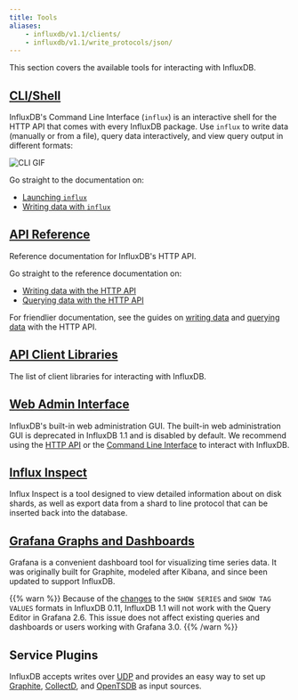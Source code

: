 ```yaml
---
title: Tools
aliases:
    - influxdb/v1.1/clients/
    - influxdb/v1.1/write_protocols/json/
---
```


This section covers the available tools for interacting with InfluxDB.

## [CLI/Shell](/influxdb/v1.1/tools/shell/)

InfluxDB's Command Line Interface (`influx`) is an interactive shell for the
HTTP API that comes with every InfluxDB package.
Use `influx` to write data (manually or from a file), query data interactively,
and view query output in different formats:

![CLI GIF](/img/influxdb/cli-1.0-beta.gif)

Go straight to the documentation on:

* [Launching `influx`](/influxdb/v1.1/tools/shell/#launch-influx)
* [Writing data with `influx`](/influxdb/v1.1/tools/shell/#write-data-to-influxdb-with-insert)

## [API Reference](/influxdb/v1.1/tools/api/)

Reference documentation for InfluxDB's HTTP API.

Go straight to the reference documentation on:

* [Writing data with the HTTP API](/influxdb/v1.1/tools/api/#write)
* [Querying data with the HTTP API](/influxdb/v1.1/tools/api/#query)

For friendlier documentation, see the guides on
[writing data](/influxdb/v1.1/guides/writing_data/) and
[querying data](/influxdb/v1.1/guides/querying_data/) with the HTTP API.

## [API Client Libraries](/influxdb/v1.1/tools/api_client_libraries/)

The list of client libraries for interacting with InfluxDB.

## [Web Admin Interface](/influxdb/v1.1/tools/web_admin/)

InfluxDB's built-in web administration GUI.
The built-in web administration GUI is deprecated in InfluxDB 1.1 and is disabled by default. We recommend using the [HTTP API](/influxdb/v1.1/tools/api/) or the [Command Line Interface](/influxdb/v1.1/tools/shell/) to interact with InfluxDB.

## [Influx Inspect](/influxdb/v1.1/tools/influx_inspect/)

Influx Inspect is a tool designed to view detailed information about on disk shards, as well as export data from a shard to line protocol that can be inserted back into the database.

## [Grafana Graphs and Dashboards](https://grafana.com/docs/grafana/latest/features/datasources/influxdb/)

Grafana is a convenient dashboard tool for visualizing time series data.
It was originally built for Graphite, modeled after Kibana, and since been updated to support InfluxDB.

{{% warn %}} Because of the [changes](/influxdb/v0.11/concepts/010_vs_011/#breaking-api-changes) to the `SHOW SERIES` and `SHOW TAG VALUES` formats in InfluxDB 0.11, InfluxDB 1.1 will not work with the Query Editor in Grafana 2.6.
This issue does not affect existing queries and dashboards or users working with Grafana 3.0. {{% /warn %}}

## Service Plugins

InfluxDB accepts writes over
[UDP](https://github.com/influxdata/influxdb/blob/master/services/udp/README.md)
and provides an easy way to set up
[Graphite](https://github.com/influxdata/influxdb/blob/master/services/graphite/README.md),
[CollectD](https://github.com/influxdata/influxdb/blob/master/services/collectd/README.md),
and [OpenTSDB](https://github.com/influxdb/influxdb/blob/1.1/services/opentsdb/README.md) as input sources.
